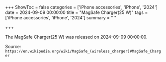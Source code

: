 +++
ShowToc = false
categories = ['iPhone accessories', 'iPhone', '2024']
date = 2024-09-09 00:00:00
title = "MagSafe Charger(25 W)"
tags = ['iPhone accessories', 'iPhone', '2024']
summary = " "

+++

The MagSafe Charger(25 W) was released on 2024-09-09 00:00:00.

Source: `https://en.wikipedia.org/wiki/MagSafe_(wireless_charger)#MagSafe_Charger`


